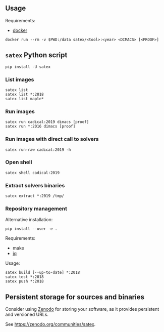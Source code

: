 ## Usage

Requirements:
* [docker](https://docker.com)

```
docker run --rm -v $PWD:/data satex/<tool>:<year> <DIMACS> [<PROOF>]
```

## `satex` Python script

```
pip install -U satex
```

### List images
```
satex list
satex list *:2018
satex list maple*
```

### Run images
```
satex run cadical:2019 dimacs [proof]
satex run *:2016 dimacs [proof]
```

### Run images with direct call to solvers
```
satex run-raw cadical:2019 -h
```

### Open shell
```
satex shell cadical:2019
```

### Extract solvers binaries
```
satex extract *:2019 /tmp/
```

### Repository management

Alternative installation:
```
pip install --user -e .
```

Requirements:
* make
* [jq](https://stedolan.github.io/jq/)

Usage:
```
satex build [--up-to-date] *:2018
satex test *:2018
satex push *:2018
```

## Persistent storage for sources and binaries

Consider using [Zenodo](https://zenodo.org) for storing your software, as it provides persistent and versioned URLs.

See https://zenodo.org/communities/satex.

